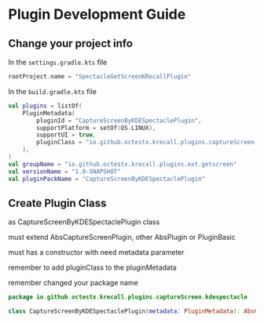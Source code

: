 # Plugin Development Guide

## Change your project info
In the `settings.gradle.kts` file
```kotlin
rootProject.name = "SpectacleGetScreenKRecallPlugin"
```

In the `build.gradle.kts` file
```kotlin
val plugins = listOf(
    PluginMetadata(
        pluginId = "CaptureScreenByKDESpectaclePlugin",
        supportPlatform = setOf(OS.LINUX),
        supportUI = true,
        pluginClass = "io.github.octestx.krecall.plugins.captureScreen.kdespectacle.CaptureScreenByKDESpectaclePlugin"
    ),
)
val groupName = "io.github.octestx.krecall.plugins.ext.getscreen"
val versionName = "1.0-SNAPSHOT"
val pluginPackName = "CaptureScreenByKDESpectaclePlugin"
```

## Create Plugin Class
as CaptureScreenByKDESpectaclePlugin class

must extend AbsCaptureScreenPlugin, other AbsPlugin or PluginBasic

must has a constructor with need metadata parameter

remember to add pluginClass to the pluginMetadata

remember changed your package name
```kotlin
package io.github.octestx.krecall.plugins.captureScreen.kdespectacle

class CaptureScreenByKDESpectaclePlugin(metadata: PluginMetadata): AbsCaptureScreenPlugin(metadata)
```
